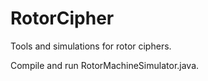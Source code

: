 RotorCipher
===========

Tools and simulations for rotor ciphers.

Compile and run RotorMachineSimulator.java.
